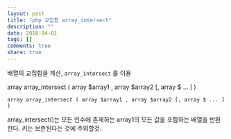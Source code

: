 ```yaml
---
layout: post
title: "php 교집합 array_intersect"
description: ""
date: 2016-04-01
tags: []
comments: true
share: true
---
```


배열의 교집합을 계산, `array_intersect` 를 이용

array array_intersect ( array $array1 , array $array2 [, array $ ... ] )

  

    array array_intersect ( array $array1 , array $array2 [, array $ ... ] )

  

array_intersect()는 모든 인수에 존재하는 array1의 모든 값을 포함하는 배열을 반환한다. 키는 보존된다는 것에 주의할것.

